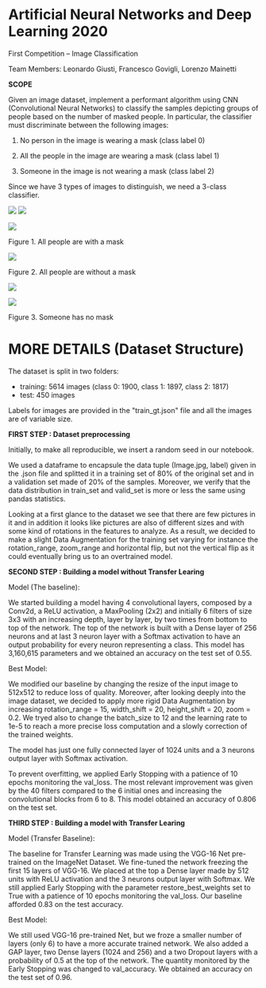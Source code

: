# **Artificial Neural Networks and Deep Learning 2020**

First Competition – Image Classification

Team Members: Leonardo Giusti, Francesco Govigli, Lorenzo Mainetti

**SCOPE**

Given an image dataset, implement a performant algorithm using CNN (Convolutional Neural Networks) to classify the samples depicting groups of people based on the number of masked people. In particular, the classifier must discriminate between the following images:

1) No person in the image is wearing a mask (class label 0)

2) All the people in the image are wearing a mask (class label 1)

3) Someone in the image is not wearing a mask (class label 2)

Since we have 3 types of images to distinguish, we need a 3-class classifier.

![](RackMultipart20201124-4-x5cn4u_html_6cc2ba8a910f8cbb.jpg) ![](RackMultipart20201124-4-x5cn4u_html_2d8340819a802514.jpg)

![](RackMultipart20201124-4-x5cn4u_html_310ab497bdeb6f4a.gif)

Figure 1. All people are with a mask

![](RackMultipart20201124-4-x5cn4u_html_b2bcd98a13ff6476.gif)

Figure 2. All people are without a mask

![](RackMultipart20201124-4-x5cn4u_html_40508d3d53ea1d88.jpg)

![](RackMultipart20201124-4-x5cn4u_html_af2f6e9a214439c3.gif)

Figure 3. Someone has no mask

# MORE DETAILS (Dataset Structure)

The dataset is split in two folders:

- training: 5614 images (class 0: 1900, class 1: 1897, class 2: 1817)
- test: 450 images

Labels for images are provided in the &quot;train\_gt.json&quot; file and all the images are of variable size.

**FIRST STEP : Dataset preprocessing**

Initially, to make all reproducible, we insert a random seed in our notebook.

We used a dataframe to encapsule the data tuple (Image.jpg, label) given in the .json file and splitted it in a training set of 80% of the original set and in a validation set made of 20% of the samples. Moreover, we verify that the data distribution in train\_set and valid\_set is more or less the same using pandas statistics.

Looking at a first glance to the dataset we see that there are few pictures in it and in addition it looks like pictures are also of different sizes and with some kind of rotations in the features to analyze. As a result, we decided to make a slight Data Augmentation for the training set varying for instance the rotation\_range, zoom\_range and horizontal flip, but not the vertical flip as it could eventually bring us to an overtrained model.

**SECOND STEP : Building a model without Transfer Learing**

Model (The baseline):

We started building a model having 4 convolutional layers, composed by a Conv2d, a ReLU activation, a MaxPooling (2x2) and initially 6 filters of size 3x3 with an increasing depth, layer by layer, by two times from bottom to top of the network. The top of the network is built with a Dense layer of 256 neurons and at last 3 neuron layer with a Softmax activation to have an output probability for every neuron representing a class. This model has 3,160,615 parameters and we obtained an accuracy on the test set of 0.55.

Best Model:

We modified our baseline by changing the resize of the input image to 512x512 to reduce loss of quality. Moreover, after looking deeply into the image dataset, we decided to apply more rigid Data Augmentation by increasing rotation\_range = 15, width\_shift = 20, height\_shift = 20, zoom = 0.2. We tryed also to change the batch\_size to 12 and the learning rate to 1e-5 to reach a more precise loss computation and a slowly correction of the trained weights.

The model has just one fully connected layer of 1024 units and a 3 neurons output layer with Softmax activation.

To prevent overfitting, we applied Early Stopping with a patience of 10 epochs monitoring the val\_loss. The most relevant improvement was given by the 40 filters compared to the 6 initial ones and increasing the convolutional blocks from 6 to 8. This model obtained an accuracy of 0.806 on the test set.

**THIRD STEP : Building a model with Transfer Learing**

Model (Transfer Baseline):

The baseline for Transfer Learning was made using the VGG-16 Net pre-trained on the ImageNet Dataset. We fine-tuned the network freezing the first 15 layers of VGG-16. We placed at the top a Dense layer made by 512 units with ReLU activation and the 3 neurons output layer with Softmax. We still applied Early Stopping with the parameter restore\_best\_weights set to True with a patience of 10 epochs monitoring the val\_loss. Our baseline afforded 0.83 on the test accuracy.

Best Model:

We still used VGG-16 pre-trained Net, but we froze a smaller number of layers (only 6) to have a more accurate trained network. We also added a GAP layer, two Dense layers (1024 and 256) and a two Dropout layers with a probability of 0.5 at the top of the network. The quantity monitored by the Early Stopping was changed to val\_accuracy. We obtained an accuracy on the test set of 0.96.
